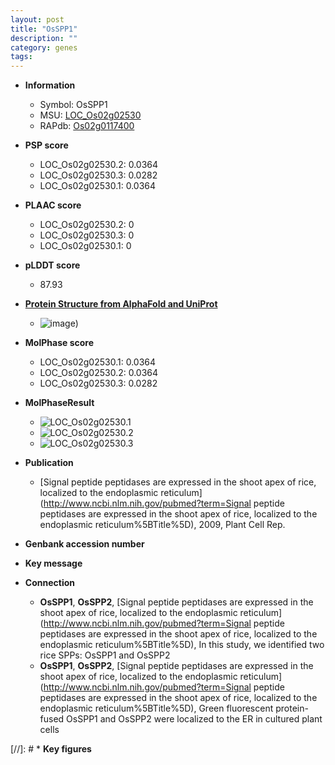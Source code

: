 ```yaml
---
layout: post
title: "OsSPP1"
description: ""
category: genes
tags: 
---
```


* **Information**  
    + Symbol: OsSPP1  
    + MSU: [LOC_Os02g02530](http://rice.plantbiology.msu.edu/cgi-bin/ORF_infopage.cgi?orf=LOC_Os02g02530)  
    + RAPdb: [Os02g0117400](http://rapdb.dna.affrc.go.jp/viewer/gbrowse_details/irgsp1?name=Os02g0117400)  

* **PSP score**  
    + LOC_Os02g02530.2: 0.0364 
    + LOC_Os02g02530.3: 0.0282 
    + LOC_Os02g02530.1: 0.0364 

* **PLAAC score**  
    + LOC_Os02g02530.2: 0 
    + LOC_Os02g02530.3: 0 
    + LOC_Os02g02530.1: 0 

* **pLDDT score**
    + 87.93

* **[Protein Structure from AlphaFold and UniProt](https://www.uniprot.org/uniprotkb/Q6ZGL9/entry#structure)**
    + ![image](https://ricepsp.github.io/images/Q6/AF-Q6ZGL9-F1.png))

* **MolPhase score**
    + LOC_Os02g02530.1: 0.0364
    + LOC_Os02g02530.2: 0.0364
    + LOC_Os02g02530.3: 0.0282

* **MolPhaseResult**
    + ![LOC_Os02g02530.1](https://ricepsp.github.io/pictures/LOC_Os02g/LOC_Os02g02530.1.png)
    + ![LOC_Os02g02530.2](https://ricepsp.github.io/pictures/LOC_Os02g/LOC_Os02g02530.2.png)
    + ![LOC_Os02g02530.3](https://ricepsp.github.io/pictures/LOC_Os02g/LOC_Os02g02530.3.png)

* **Publication**  
    + [Signal peptide peptidases are expressed in the shoot apex of rice, localized to the endoplasmic reticulum](http://www.ncbi.nlm.nih.gov/pubmed?term=Signal peptide peptidases are expressed in the shoot apex of rice, localized to the endoplasmic reticulum%5BTitle%5D), 2009, Plant Cell Rep.

* **Genbank accession number**  

* **Key message**  

* **Connection**  
    + __OsSPP1__, __OsSPP2__, [Signal peptide peptidases are expressed in the shoot apex of rice, localized to the endoplasmic reticulum](http://www.ncbi.nlm.nih.gov/pubmed?term=Signal peptide peptidases are expressed in the shoot apex of rice, localized to the endoplasmic reticulum%5BTitle%5D), In this study, we identified two rice SPPs: OsSPP1 and OsSPP2
    + __OsSPP1__, __OsSPP2__, [Signal peptide peptidases are expressed in the shoot apex of rice, localized to the endoplasmic reticulum](http://www.ncbi.nlm.nih.gov/pubmed?term=Signal peptide peptidases are expressed in the shoot apex of rice, localized to the endoplasmic reticulum%5BTitle%5D), Green fluorescent protein-fused OsSPP1 and OsSPP2 were localized to the ER in cultured plant cells

[//]: # * **Key figures**  


